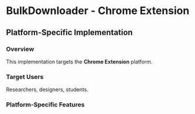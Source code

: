 # BulkDownloader - Chrome Extension

## Platform-Specific Implementation

### Overview
This implementation targets the **Chrome Extension** platform.

### Target Users
Researchers, designers, students.

### Platform-Specific Features
